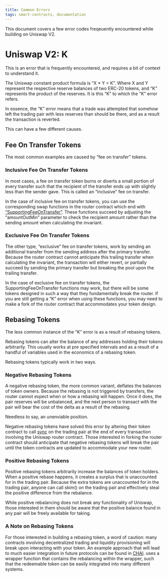 ```yaml
---
title: Common Errors
tags: smart-contracts, documentation
---
```


This document covers a few error codes freqeuently encountered while building on Uniswap V2.

# Uniswap V2: K

This is an error that is frequently encountered, and requires a bit of context to understand it.

The Uniswap constant product formula is “X * Y = K”. Where X and Y represent the respective reserve balances of two ERC-20 tokens, and “K” represents the product of the reserves. It is this “K” to which the “K” error refers.

In essence, the “K” error means that a trade was attempted that somehow left the trading pair with less reserves than should be there, and as a result the transaction is reverted. 

This can have a few different causes. 

## Fee On Transfer Tokens 

The most common examples are caused by “fee on transfer” tokens. 

### Inclusive Fee On Transfer Tokens

In most cases, a fee on transfer token burns or diverts a small portion of every transfer such that the recipient of the transfer ends up with slightly less than the sender gave. This is called an “inclusive” fee on transfer.

In the case of inclusive fee on transfer tokens, you can use the corresponding swap functions in the router contract which end with [“SupportingFeeOnTransfer”](https://uniswap.org/docs/v2/smart-contracts/router02/#swapexacttokensfortokenssupportingfeeontransfertokens). These functions succeed by adjusting the “amountOutMin” parameter to check the recipient amount rather than the sending amount when calculating the invariant.

### Exclusive Fee On Transfer Tokens

The other type, “exclusive” fee on transfer tokens, work by sending an additional transfer from the sending address after the primary transfer. Because the router contract cannot anticipate this trailing transfer when calculating the invariant, the transaction will either revert, or partially succeed by sending the primary transfer but breaking the pool upon the trailing transfer. 

In the case of exclusive fee on transfer tokens, the SupportingFeeOnTransfer functions may work, but there will be some tokens designed in such a way that they fundamentally break the router. If you are still getting a “K” error when using these functions, you may need to make a fork of the router contract that accommodates your token design. 

## Rebasing Tokens

The less common instance of the “K” error is as a result of rebasing tokens.

Rebasing tokens can alter the balance of any addresses holding their tokens arbitrarily. This usually works at pre specified intervals and as a result of a handful of variables used in the economics of a rebasing token. 

Rebasing tokens typically work in two ways.

### Negative Rebasing Tokens

A negative rebasing token, the more common variant, deflates the balances of token owners. Because the rebasing is not triggered by transfers, the router cannot expect when or how a rebasing will happen. Once it does, the pair reserves will be unbalanced, and the next person to transact with the pair will bear the cost of the delta as a result of the rebasing. 

Needless to say, an unenviable position.

Negative rebasing tokens have solved this error by altering their token contract to call [sync](https://uniswap.org/docs/v2/smart-contracts/pair/#sync) on the trading pair at the end of every transaction involving the Uniswap router contract. Those interested in forking the router contract should anticipate that negative rebasing tokens will break the pair until the token contracts are updated to accommodate your new router. 

### Positive Rebasing Tokens 

Positive rebasing tokens arbitrarily increase the balances of token holders. When a positive rebase happens, it creates a surplus that is unaccounted for in the trading pair. Because the extra tokens are unaccounted for in the trading pair, anyone can call skim() on the trading pair and effectively steal the positive difference from the rebalance. 

While positive rebalancing does not break any functionality of Uniswap, those interested in them should be aware that the positive balance found in any pair will be freely available for taking.

### A Note on Rebasing Tokens

For those interested in building a rebasing token, a word of caution: many contracts involving decentralized trading and liquidity provisioning will break upon interacting with your token. An example approach that will lead to much easier integration in future protocols can be found in [CHAI](https://chai.money/about.html). uses a wrapper function that contains the rebalancing within the wrapper, such that the redeemable token can be easily integrated into many different systems.